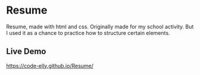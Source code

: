 # Resume
Resume, made with html and css. Originally made for my school activity. But I used it as a chance to practice how to structure certain elements.

## Live Demo
https://code-elly.github.io/Resume/
